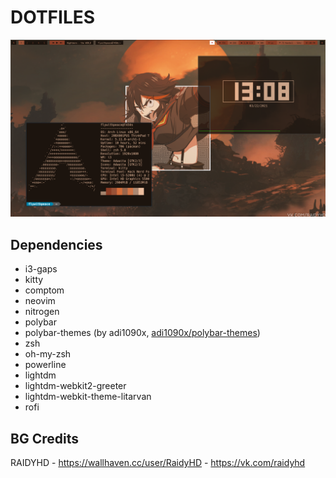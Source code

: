 # DOTFILES

![screenshot](https://raw.githubusercontent.com/FLYwithPEACE/DOTFILES/main/2021-03-22-13%3A08%3A17-screenshot.png)

## Dependencies

* i3-gaps
* kitty
* comptom
* neovim
* nitrogen
* polybar
* polybar-themes (by adi1090x,  [adi1090x/polybar-themes](https://github.com/adi1090x/polybar-themes))
* zsh
* oh-my-zsh
* powerline
* lightdm
* lightdm-webkit2-greeter
* lightdm-webkit-theme-litarvan
* rofi

## BG Credits

RAIDYHD - https://wallhaven.cc/user/RaidyHD - https://vk.com/raidyhd
